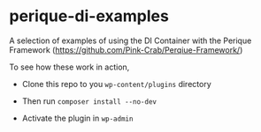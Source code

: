 # perique-di-examples

A selection of examples of using the DI Container with the Perique Framework (https://github.com/Pink-Crab/Perqiue-Framework/)

To see how these work in action, 

* Clone this repo to you `wp-content/plugins` directory
* Then run `composer install --no-dev`

* Activate the plugin in `wp-admin`
